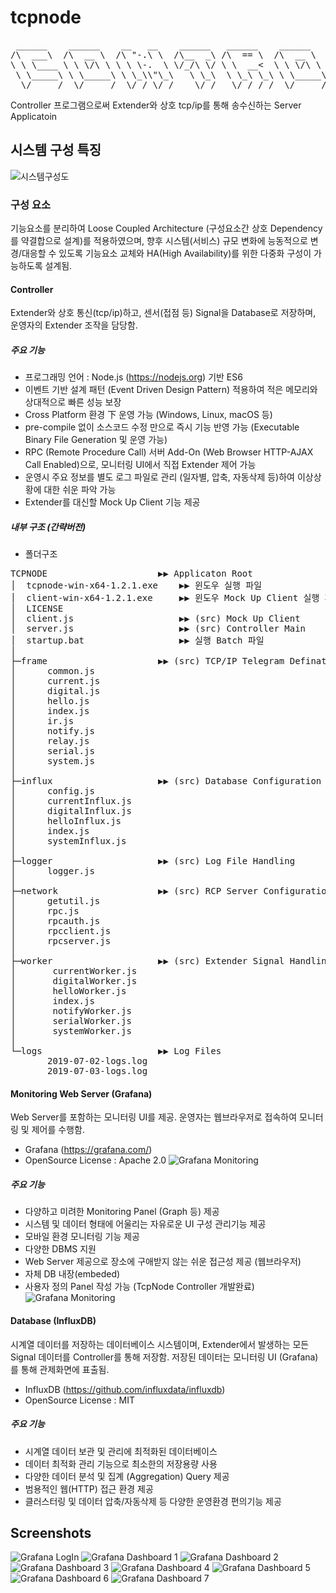 # tcpnode
<pre>
 ______    ______    __   __    ______   ______    ______    __        __        ______    ______   
/\  ___\  /\  __ \  /\ "-.\ \  /\__  _\ /\  == \  /\  __ \  /\ \      /\ \      /\  ___\  /\  == \  
\ \ \____ \ \ \/\ \ \ \ \-.  \ \/_/\ \/ \ \  __<  \ \ \/\ \ \ \ \____ \ \ \____ \ \  __\  \ \  __<  
 \ \_____\ \ \_____\ \ \_\\"\_\   \ \_\  \ \_\ \_\ \ \_____\ \ \_____\ \ \_____\ \ \_____\ \ \_\ \_\
  \/_____/  \/_____/  \/_/ \/_/    \/_/   \/_/ /_/  \/_____/  \/_____/  \/_____/  \/_____/  \/_/ /_/  
</pre>
Controller 프로그램으로써 Extender와 상호 tcp/ip를 통해 송수신하는 Server Applicatoin

## 시스템 구성 특징
![시스템구성도](imgs/img-system.png)
### 구성 요소
기능요소를 분리하여 Loose Coupled Architecture (구성요소간 상호 Dependency를 약결합으로 설계)를 적용하였으며, 
향후 시스템(서비스) 규모 변화에 능동적으로 변경/대응할 수 있도록 기능요소 교체와 HA(High Availability)를 위한 다중화 구성이 가능하도록 설계됨.
#### Controller
Extender와 상호 통신(tcp/ip)하고, 센서(접점 등) Signal을 Database로 저장하며, 운영자의 Extender 조작을 담당함.
##### 주요 기능
* 프로그래밍 언어 : Node.js (https://nodejs.org) 기반 ES6
* 이벤트 기반 설계 패턴 (Event Driven Design Pattern) 적용하여 적은 메모리와 상대적으로 빠른 성능 보장
* Cross Platform 환경 下 운영 가능 (Windows, Linux, macOS 등)
* pre-compile 없이 소스코드 수정 만으로 즉시 기능 반영 가능 (Executable Binary File Generation 및 운영 가능)
* RPC (Remote Procedure Call) 서버 Add-On (Web Browser HTTP-AJAX Call Enabled)으로, 모니터링 UI에서 직접 Extender 제어 가능
* 운영시 주요 정보를 별도 로그 파일로 관리 (일자별, 압축, 자동삭제 등)하여 이상상황에 대한 쉬운 파악 가능
* Extender를 대신할 Mock Up Client 기능 제공
##### 내부 구조 (간략버전)
* 폴더구조
<pre>
TCPNODE                     ▶▶ Applicaton Root
│  tcpnode-win-x64-1.2.1.exe    ▶▶ 윈도우 실행 파일
│  client-win-x64-1.2.1.exe     ▶▶ 윈도우 Mock Up Client 실행 파일
│  LICENSE
│  client.js                    ▶▶ (src) Mock Up Client
│  server.js                    ▶▶ (src) Controller Main
│  startup.bat                  ▶▶ 실행 Batch 파일
│  
├─frame                     ▶▶ (src) TCP/IP Telegram Defination
│      common.js
│      current.js
│      digital.js
│      hello.js
│      index.js
│      ir.js
│      notify.js
│      relay.js
│      serial.js
│      system.js
│      
├─influx                    ▶▶ (src) Database Configuration & Query
│      config.js
│      currentInflux.js
│      digitalInflux.js
│      helloInflux.js
│      index.js
│      systemInflux.js
│      
├─logger                    ▶▶ (src) Log File Handling
│      logger.js
│      
├─network                   ▶▶ (src) RCP Server Configuration & Services
│      getutil.js
│      rpc.js
│      rpcauth.js
│      rpcclient.js
│      rpcserver.js
│      
├─worker                    ▶▶ (src) Extender Signal Handling & Services
│       currentWorker.js
│       digitalWorker.js
│       helloWorker.js
│       index.js
│       notifyWorker.js
│       serialWorker.js
│       systemWorker.js
│       
└─logs                      ▶▶ Log Files
       2019-07-02-logs.log
       2019-07-03-logs.log
</pre>

#### Monitoring Web Server (Grafana)
Web Server를 포함하는 모니터링 UI를 제공. 운영자는 웹브라우저로 접속하여 모니터링 및 제어를 수행함.
* Grafana (https://grafana.com/)
* OpenSource License : Apache 2.0 
![Grafana Monitoring](imgs/img-grafana-dashboard-total.png)
##### 주요 기능
* 다양하고 미려한 Monitoring Panel (Graph 등) 제공
* 시스템 및 데이터 형태에 어울리는 자유로운 UI 구성 관리기능 제공
* 모바일 환경 모니터링 기능 제공 
* 다양한 DBMS 지원
* Web Server 제공으로 장소에 구애받지 않는 쉬운 접근성 제공 (웹브라우저)
* 자체 DB 내장(embeded)
* 사용자 정의 Panel 작성 가능 (TcpNode Controller 개발완료)
![Grafana Monitoring](imgs/img-grafana-control-panel.png)

#### Database (InfluxDB)
시계열 데이터를 저장하는 데이터베이스 시스템이며, Extender에서 발생하는 모든 Signal 데이터를 Controller를 통해 저장함.
저장된 데이터는 모니터링 UI (Grafana) 를 통해 관제화면에 표출됨.
* InfluxDB (https://github.com/influxdata/influxdb)
* OpenSource License : MIT
##### 주요 기능
* 시계열 데이터 보관 및 관리에 최적화된 데이터베이스
* 데이터 최적화 관리 기능으로 최소한의 저장용량 사용
* 다양한 데이터 분석 및 집계 (Aggregation) Query 제공
* 범용적인 웹(HTTP) 접근 환경 제공
* 클러스터링 및 데이터 압축/자동삭제 등 다양한 운영환경 편의기능 제공 

## Screenshots
![Grafana LogIn](imgs/img-grafana-login.png)
![Grafana Dashboard 1](imgs/img-grafana-dashboard-digital.png)
![Grafana Dashboard 2](imgs/img-grafana-dashboard-current.png)
![Grafana Dashboard 3](imgs/img-grafana-overview.png)
![Grafana Dashboard 4](imgs/img-grafana-control-panel-commands.png)
![Grafana Dashboard 5](imgs/img-grafana-control-panel-result.png)
![Grafana Dashboard 6](imgs/img-grafana-control-panel-1.png)
![Grafana Dashboard 7](imgs/img-grafana-control-panel-2.png)
